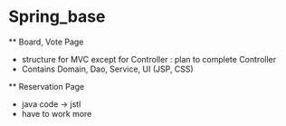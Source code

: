 # Spring_base

** Board, Vote Page
 - structure for MVC except for Controller : plan to complete Controller
 - Contains Domain, Dao, Service, UI (JSP, CSS)

** Reservation Page
 - java code -> jstl
 - have to work more 
